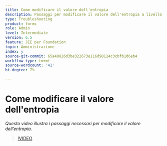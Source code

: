 ```yaml
---
title: Come modificare il valore dell'entropia
description: Passaggi per modificare il valore dell'entropia a livello del sistema operativo
type: Troubleshooting
product: forms
role: Admin
level: Intermediate
version: 6.5
feature: JEE per Foundation
topic: Amministrazione
index: y
source-git-commit: 65a40826d3be322673e116d98124c3cbfb1d6eb4
workflow-type: tm+mt
source-wordcount: '41'
ht-degree: 7%

---
```



# Come modificare il valore dell&#39;entropia

*Questo video illustra i passaggi necessari per modificare il valore dell’entropia.*

>[!VIDEO](https://video.tv.adobe.com/v/335494?quality=9&learn=on)
